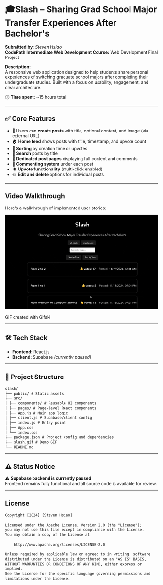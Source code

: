 # 🎓Slash – Sharing Grad School Major Transfer Experiences After Bachelor's 

**Submitted by:** _Steven Hsiao_  
**CodePath Intermediate Web Development Course:** Web Development Final Project

**Description:**  
A responsive web application designed to help students share personal experiences of switching graduate school majors after completing their undergraduate studies. Built with a focus on usability, engagement, and clear architecture.

🕒 **Time spent:** ~15 hours total

---

## ✅ Core Features

- 📝 Users can **create posts** with title, optional content, and image (via external URL)
- 🏠 **Home feed** shows posts with title, timestamp, and upvote count
- 📅 **Sorting** by creation time or upvotes
- 🔎 **Search** posts by title
- 📄 **Dedicated post pages** displaying full content and comments
- 💬 **Commenting system** under each post
- ⬆️ **Upvote functionality** (multi-click enabled)
- ✏️ **Edit and delete** options for individual posts

---

## Video Walkthrough

Here's a walkthrough of implemented user stories:

<img src='/slash.gif' title='Video Walkthrough' width='' alt='Video Walkthrough' />

<!-- Replace this with whatever GIF tool you used! -->

GIF created with Gifski

<!-- Recommended tools:
[Kap](https://getkap.co/) for macOS
[ScreenToGif](https://www.screentogif.com/) for Windows
[peek](https://github.com/phw/peek) for Linux. -->

---

## 🛠 Tech Stack

- **Frontend:** React.js  
- **Backend:** Supabase *(currently paused)*  

---

## 📁 Project Structure

```
slash/
├── public/ # Static assets
├── src/
│ ├── components/ # Reusable UI components
│ ├── pages/ # Page-level React components
│ ├── App.js # Main app logic
│ ├── client.js # Supabase/client config
│ ├── index.js # Entry point
│ ├── App.css
│ └── index.css
├── package.json # Project config and dependencies
├── slash.gif # Demo GIF
└── README.md
```

---

## ⚠️ Status Notice

⚠️ **Supabase backend is currently paused**  
Frontend remains fully functional and all source code is available for review.

---

## License

    Copyright [2024] [Steven Hsiao]

    Licensed under the Apache License, Version 2.0 (the "License");
    you may not use this file except in compliance with the License.
    You may obtain a copy of the License at

        http://www.apache.org/licenses/LICENSE-2.0

    Unless required by applicable law or agreed to in writing, software
    distributed under the License is distributed on an "AS IS" BASIS,
    WITHOUT WARRANTIES OR CONDITIONS OF ANY KIND, either express or implied.
    See the License for the specific language governing permissions and
    limitations under the License.
